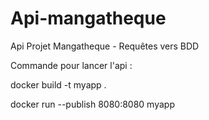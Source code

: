 # Api-mangatheque
Api Projet Mangatheque - Requêtes vers BDD

Commande pour lancer l'api :

docker build -t myapp .

docker run --publish 8080:8080 myapp
